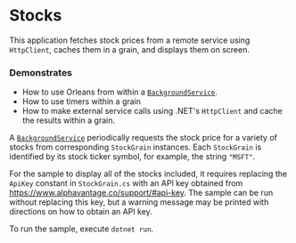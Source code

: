 # Stocks

This application fetches stock prices from a remote service using `HttpClient`, caches them in a grain, and displays them on screen.

### Demonstrates

* How to use Orleans from within a [`BackgroundService`](https://docs.microsoft.com/aspnet/core/fundamentals/host/hosted-services#backgroundservice-base-class).
* How to use timers within a grain
* How to make external service calls using .NET's `HttpClient` and cache the results within a grain.

A [`BackgroundService`](https://docs.microsoft.com/aspnet/core/fundamentals/host/hosted-services#backgroundservice-base-class) periodically requests the stock price for a variety of stocks from corresponding `StockGrain` instances.
Each `StockGrain` is identified by its stock ticker symbol, for example, the string `"MSFT"`.

For the sample to display all of the stocks included, it requires replacing the `ApiKey` constant in `StockGrain.cs` with an API key obtained from <https://www.alphavantage.co/support/#api-key>.
The sample can be run without replacing this key, but a warning message may be printed with directions on how to obtain an API key.

To run the sample, execute `dotnet run`.
